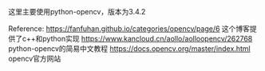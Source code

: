这里主要使用python-opencv，版本为3.4.2


Reference:
https://fanfuhan.github.io/categories/opencv/page/6
这个博客提供了c++和python实现
https://www.kancloud.cn/aollo/aolloopencv/262768
python-opencv的简易中文教程
https://docs.opencv.org/master/index.html
opencv官方网站
